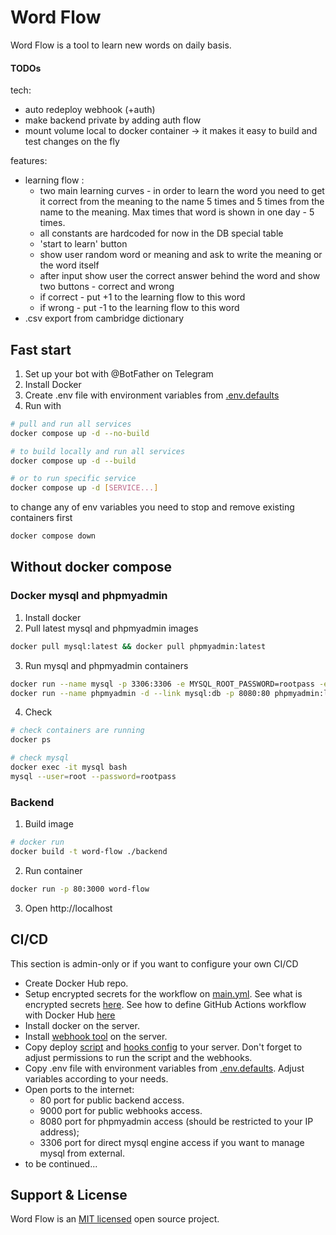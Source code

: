 # Word Flow
Word Flow is a tool to learn new words on daily basis.

#### TODOs
tech:

* auto redeploy webhook (+auth)
* make backend private by adding auth flow
* mount volume local to docker container -> it makes it easy to build and test changes on the fly 

features:

* learning flow :
  * two main learning curves - in order to learn the word you need to get it correct from the meaning to the name 5 
    times and 5 times from the name to the meaning. Max times that word is shown in one day - 5 times. 
  * all constants are hardcoded for now in the DB special table
  * 'start to learn' button
  * show user random word or meaning and ask to write the meaning or the word itself
  * after input show user the correct answer behind the word and show two buttons - correct and wrong
  * if correct - put +1 to the learning flow to this word
  * if wrong - put -1 to the learning flow to this word
* .csv export from cambridge dictionary

## Fast start
1. Set up your bot with @BotFather on Telegram
2. Install Docker
3. Create .env file with environment variables from [.env.defaults](.env.defaults)
4. Run with
```bash
# pull and run all services
docker compose up -d --no-build

# to build locally and run all services
docker compose up -d --build

# or to run specific service 
docker compose up -d [SERVICE...]
```

to change any of env variables you need to stop and remove existing containers first
```bash
docker compose down
```

## Without docker compose
### Docker mysql and phpmyadmin
1. Install docker
2. Pull latest mysql and phpmyadmin images
```bash
docker pull mysql:latest && docker pull phpmyadmin:latest
```
3. Run mysql and phpmyadmin containers
```bash
docker run --name mysql -p 3306:3306 -e MYSQL_ROOT_PASSWORD=rootpass -e MYSQL_DATABASE=word_flow -d mysql:latest
docker run --name phpmyadmin -d --link mysql:db -p 8080:80 phpmyadmin:latest
```
4. Check
```bash
# check containers are running
docker ps

# check mysql
docker exec -it mysql bash
mysql --user=root --password=rootpass
```
### Backend
1. Build image
```bash
# docker run
docker build -t word-flow ./backend
```
2. Run container
```bash
docker run -p 80:3000 word-flow
```
3. Open http://localhost

## CI/CD
This section is admin-only or if you want to configure your own CI/CD
- Create Docker Hub repo.
- Setup encrypted secrets for the workflow on [main.yml](.github/workflows/main.yml).
  See what is encrypted secrets [here](https://docs.github.com/en/actions/security-guides/encrypted-secrets).
  See how to define GitHub Actions workflow with Docker Hub [here](https://docs.docker.com/build/ci/github-actions/)
- Install docker on the server.
- Install [webhook tool](https://github.com/adnanh/webhook) on the server.
- Copy deploy [script](deploy/deploy.sh) and [hooks config](deploy/hooks.yml) to your server. 
  Don't forget to adjust permissions to run the script and the webhooks.
- Copy .env file with environment variables from [.env.defaults](.env.defaults).
  Adjust variables according to your needs.
- Open ports to the internet: 
  - 80 port for public backend access.
  - 9000 port for public webhooks access.
  - 8080 port for phpmyadmin access (should be restricted to your IP address);
  - 3306 port for direct mysql engine access if you want to manage mysql from external.
- to be continued...

## Support & License
Word Flow is an [MIT licensed](LICENSE) open source project.
